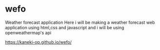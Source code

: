 # wefo
Weather forecast application
Here i will be making a weather forecast web application using html,css and javascript and i will be using openweathermap's api

https://kaneki-op.github.io/wefo/


